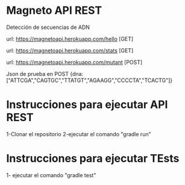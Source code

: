 # Magneto API REST
Detección de secuencias de ADN

url: https://magnetoapi.herokuapp.com/hello [GET] 

url: https://magnetoapi.herokuapp.com/stats [GET] 

url: https://magnetoapi.herokuapp.com/mutant [POST]

Json de prueba en POST {dna:["ATTCGA","CAGTGC","TTATGT","AGAAGG","CCCCTA","TCACTG"]}

# Instrucciones para ejecutar API REST

1-Clonar el repositorio
2-ejecutar el comando "gradle run"

# Instrucciones para ejecutar TEsts

1- ejecutar el comando "gradle test"

